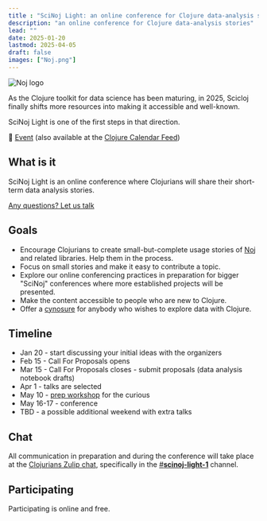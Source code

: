 ```yaml
---
title : "SciNoj Light: an online conference for Clojure data-analysis stories"
description: "an online conference for Clojure data-analysis stories"
lead: ""
date: 2025-01-20
lastmod: 2025-04-05
draft: false
images: ["Noj.png"]
---
```


![Noj logo](Noj.png)

As the Clojure toolkit for data science has been maturing, in 2025, Scicloj finally shifts more resources into making it accessible and well-known.

SciNoj Light is one of the first steps in that direction.

:calendar: [Event](https://clojureverse.org/t/scinoj-light-1st-conference/) (also available at the [Clojure Calendar Feed](../../events))

## What is it
SciNoj Light is an online conference where Clojurians will share their short-term data analysis stories.

<a class="btn btn-primary btn-lg px-4 mb-2" href="/docs/community/contact/" role="button">Any questions? Let us talk</a>

## Goals
* Encourage Clojurians to create small-but-complete usage stories of [Noj](https://scicloj.github.io/noj) and related libraries. Help them in the process.
* Focus on small stories and make it easy to contribute a topic.
* Explore our online conferencing practices in preparation for bigger "SciNoj" conferences where more established projects will be presented.
* Make the content accessible to people who are new to Clojure.
* Offer a [cynosure](https://www.merriam-webster.com/dictionary/cynosure) for anybody who wishes to explore data with Clojure.

## Timeline
* Jan 20 - start discussing your initial ideas with the organizers
* Feb 15 - Call For Proposals opens
* Mar 15 - Call For Proposals closes - submit proposals (data analysis notebook drafts)
* Apr 1 - talks are selected
* May 10 - [prep workshop](https://scicloj.github.io/blog/data-analyis-with-clojure-free-workshop-may-10th-initial-survey/) for the curious
* May 16-17 - conference 
* TBD - a possible additional weekend with extra talks

## Chat
All communication in preparation and during the conference will take place at the [Clojurians Zulip chat](https://scicloj.github.io/docs/community/chat/), specifically in the [#**scinoj-light-1**](https://clojurians.zulipchat.com/#narrow/channel/479601-scinoj-light-1) channel.

## Participating
Participating is online and free.


